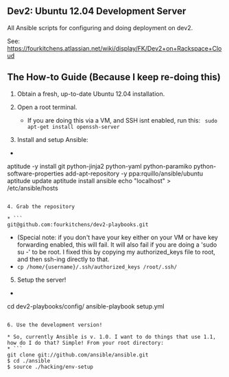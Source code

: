 Dev2: Ubuntu 12.04 Development Server
-------------------------------------

All Ansible scripts for configuring and doing deployment on dev2.

See: https://fourkitchens.atlassian.net/wiki/display/FK/Dev2+on+Rackspace+Cloud


## The How-to Guide (Because I keep re-doing this)

1. Obtain a fresh, up-to-date Ubuntu 12.04 installation.

2. Open a root terminal.
    * If you are doing this via a VM, and SSH isnt enabled, run this:
    ``` sudo apt-get install openssh-server```

3. Install and setup Ansible:

  * ```
  aptitude -y install git python-jinja2 python-yaml python-paramiko python-software-properties
  add-apt-repository -y ppa:rquillo/ansible/ubuntu
  aptitude update
  aptitude install ansible
  echo "localhost" > /etc/ansible/hosts
  ```

4. Grab the repository

  * ```
  git@github.com:fourkitchens/dev2-playbooks.git
  ```
  * (Special note: if you don't have your key either on your VM or have key forwarding enabled, this will fail. It will also fail if you are doing a 'sudo su -' to be root. I fixed this by copying my authorized_keys file to root, and then ssh-ing directly to that.
  * ```cp /home/{username}/.ssh/authorized_keys /root/.ssh/```

5. Setup the server!

  * ```
  cd dev2-playbooks/config/
  ansible-playbook setup.yml
  ```

6. Use the development version!

  * So, currently Ansible is v. 1.0. I want to do things that use 1.1, how do I do that? Simple! From your root directory:
  * ```
  git clone git://github.com/ansible/ansible.git
  $ cd ./ansible
  $ source ./hacking/env-setup
  ```

